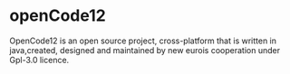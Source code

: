 # openCode12
OpenCode12 is an open source project, cross-platform that is written in java,created, designed and maintained by new eurois cooperation under Gpl-3.0 licence.

